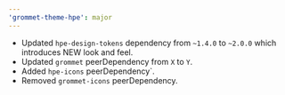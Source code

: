 ```yaml
---
'grommet-theme-hpe': major
---
```


- Updated `hpe-design-tokens` dependency from `~1.4.0` to `~2.0.0` which introduces NEW look and feel.
- Updated `grommet` peerDependency from `X` to `Y`.
- Added `hpe-icons` peerDependency`.
- Removed `grommet-icons` peerDependency.
